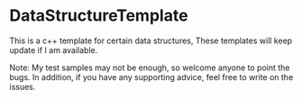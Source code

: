 # DataStructureTemplate
This is a c++ template for certain data structures, These templates will keep update if I am available.

Note: My test samples may not be enough, so welcome anyone to point the bugs. In addition, if you have any supporting advice, feel free to write on the issues.
